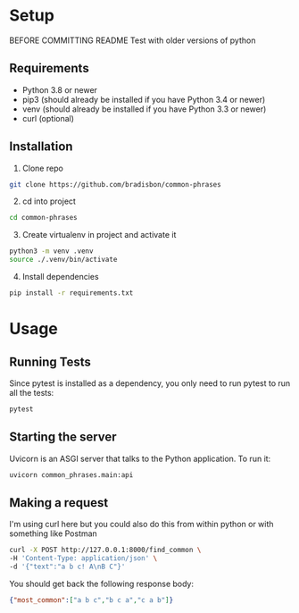 # Setup
BEFORE COMMITTING README Test with older versions of python 
## Requirements
- Python 3.8 or newer
- pip3 (should already be installed if you have Python 3.4 or newer)
- venv (should already be installed if you have Python 3.3 or newer)
- curl (optional)

## Installation
1. Clone repo
```bash
git clone https://github.com/bradisbon/common-phrases
```
2. cd into project
```bash
cd common-phrases
```
3. Create virtualenv in project and activate it
```bash
python3 -m venv .venv
source ./.venv/bin/activate
```
4. Install dependencies
```bash
pip install -r requirements.txt
```

# Usage

## Running Tests
Since pytest is installed as a dependency, you only need to run pytest to run all the tests:
```bash
pytest
```

## Starting the server
Uvicorn is an ASGI server that talks to the Python application. To run it:
```bash
uvicorn common_phrases.main:api
```

## Making a request
I'm using curl here but you could also do this from within python or with something like Postman
```bash
curl -X POST http://127.0.0.1:8000/find_common \
-H 'Content-Type: application/json' \
-d '{"text":"a b c! A\nB C"}'
```

You should get back the following response body:
```json
{"most_common":["a b c","b c a","c a b"]}
```
